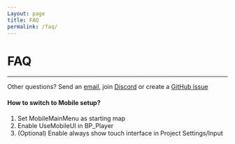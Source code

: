 ```yaml
---
Layout: page
title: FAQ
permalink: /faq/
---
```


# FAQ

***

Other questions? Send an [email][mail], join [Discord][discord] or create a [GitHub issue][github-issue]

#### How to switch to Mobile setup?

1. Set MobileMainMenu as starting map
2. Enable UseMobileUI in BP_Player
3. (Optional) Enable always show touch interface in Project Settings/Input

[mail]: mailto:GracesGamesBV@gmail.com
[discord]: https://discord.gg/DBwFAES
[github-issue]: https://github.com/GracesGames/SpaceShooter2DKit/issues